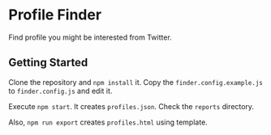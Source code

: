 # Profile Finder

Find profile you might be interested from Twitter.

## Getting Started

Clone the repository and `npm install` it. Copy the `finder.config.example.js` to `finder.config.js` and edit it.

Execute `npm start`. It creates `profiles.json`. Check the `reports` directory.

Also, `npm run export` creates `profiles.html` using template.

